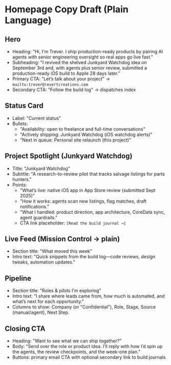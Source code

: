 # Homepage Copy Draft (Plain Language)

## Hero
- Heading: "Hi, I'm Trever. I ship production-ready products by pairing AI agents with senior engineering oversight so real apps go live fast."
- Subheading: "I revived the shelved Junkyard Watchdog idea on September 3rd and, with agents plus senior review, submitted a production-ready iOS build to Apple 28 days later."
- Primary CTA: "Let’s talk about your project" → `mailto:trever@revertcreations.com`
- Secondary CTA: "Follow the build log" → dispatches index

## Status Card
- Label: "Current status"
- Bullets:
  - "Availability: open to freelance and full-time conversations"
  - "Actively shipping: Junkyard Watchdog (iOS watchdog alerts)"
  - "Next in queue: Personal site relaunch (this project)"

## Project Spotlight (Junkyard Watchdog)
- Title: "Junkyard Watchdog"
- Subtitle: "A research-to-review pilot that tracks salvage listings for parts hunters."
- Points:
  - "What’s live: native iOS app in App Store review (submitted Sept 2025)"
  - "How it works: agents scan new listings, flag matches, draft notifications."
  - "What I handled: product direction, app architecture, CoreData sync, agent guardrails."
  - CTA link placeholder: `[Read the build journal →]`

## Live Feed (Mission Control → plain)
- Section title: "What moved this week"
- Intro text: "Quick snippets from the build log—code reviews, design tweaks, automation updates."

## Pipeline
- Section title: "Roles & pilots I'm exploring"
- Intro text: "I share where leads came from, how much is automated, and what’s next for each opportunity."
- Columns to show: Company (or "Confidential"), Role, Stage, Source (manual/agent), Next Step.

## Closing CTA
- Heading: "Want to see what we can ship together?"
- Body: "Send over the role or product idea. I’ll reply with how I’d spin up the agents, the review checkpoints, and the week-one plan."
- Buttons: primary email CTA with optional secondary link to build journals
